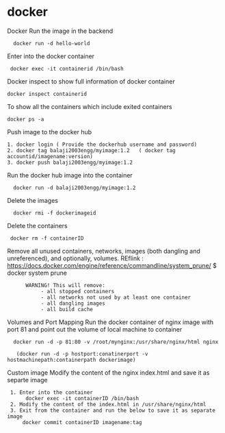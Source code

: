 # docker

Docker Run the image in the backend

      docker run -d hello-world

Enter into the docker container

     docker exec -it containerid /bin/bash
     
Docker inspect to show full information of docker container

    docker inspect containerid
    
To show all the containers which include exited containers

    docker ps -a
 
 Push image to the docker hub
 
    1. docker login ( Provide the dockerhub username and password)
    2. docker tag balaji2003engg/myimage:1.2   ( docker tag accountid/imagename:version)
    3. docker push balaji2003engg/myimage:1.2

Run the docker hub image into the container

      docker run -d balaji2003engg/myimage:1.2

Delete the images

      docker rmi -f dockerimageid
      
 Delete the containers
 
     docker rm -f containerID

Remove all unused containers, networks, images (both dangling and unreferenced), and optionally, volumes.
      REflink : https://docs.docker.com/engine/reference/commandline/system_prune/
      $ docker system prune

          WARNING! This will remove:
               - all stopped containers
               - all networks not used by at least one container
               - all dangling images
               - all build cache

Volumes and Port Mapping
 Run the docker  container of nginx image with port 81 and point out the volume of local machine to container
 
      docker run -d -p 81:80 -v /root/mynginx:/usr/share/nginx/html nginx
       
       (docker run -d -p hostport:conatinerport -v hostmachinepath:containerpath dockerimage)
      
      
 Custom image
  Modify the content of the nginx index.html and save it as separte image
  
     1. Enter into the container
          docker exec -it containerID /bin/bash
     2. Modify the content of the index.html in /usr/share/nginx/html     
     3. Exit from the container and run the below to save it as separate image
         docker commit containerID imagename:tag



    
